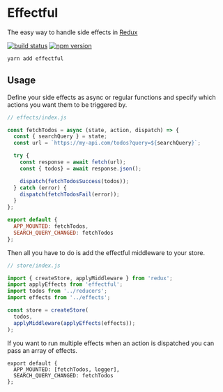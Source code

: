 # Effectful

The easy way to handle side effects in [Redux](https://redux.js.org/)

[![build status](https://img.shields.io/travis/Artmann/effectful/master.svg?style=flat-square)](https://travis-ci.org/Artmann/effectful)
[![npm version](https://img.shields.io/npm/v/effectful.svg?style=flat-square)](https://www.npmjs.com/package/effectful)

```js
yarn add effectful
```

## Usage

Define your side effects as async or regular functions and specify which
actions you want them to be triggered by.

```js
// effects/index.js

const fetchTodos = async (state, action, dispatch) => {
  const { searchQuery } = state;
  const url = `https://my-api.com/todos?query=${searchQuery}`;

  try {
    const response = await fetch(url);
    const { todos} = await response.json();

    dispatch(fetchTodosSuccess(todos));
  } catch (error) {
    dispatch(fetchTodosFail(error));
  }
};

export default {
  APP_MOUNTED: fetchTodos,
  SEARCH_QUERY_CHANGED: fetchTodos
};
```

Then all you have to do is add the effectful middleware to your store.

```js
// store/index.js

import { createStore, applyMiddleware } from 'redux';
import applyEffects from 'effectful';
import todos from '../reducers';
import effects from '../effects';

const store = createStore(
  todos,
  applyMiddleware(applyEffects(effects));
);
```

If you want to run multiple effects when an action is dispatched you can pass an array of effects.

```
export default {
  APP_MOUNTED: [fetchTodos, logger],
  SEARCH_QUERY_CHANGED: fetchTodos
};
```
